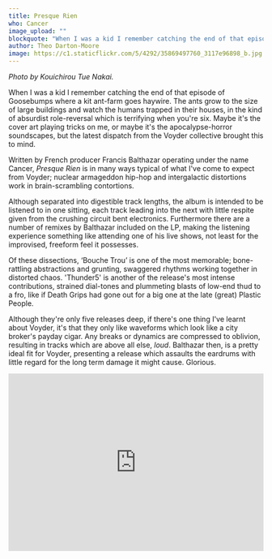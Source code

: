 ```yaml
---
title: Presque Rien
who: Cancer
image_upload: ""
blockquote: "When I was a kid I remember catching the end of that episode of Goosebumps where a kit ant-farm goes haywire. The ants grow to the size of large buildings and watch the humans trapped in their houses, in the kind of absurdist role-reversal which is terrifying when you're six. Maybe it's the cover art playing tricks on me, or maybe it's the apocalypse-horror soundscapes, but the latest dispatch from the Voyder collective brought this to mind."
author: Theo Darton-Moore
image: https://c1.staticflickr.com/5/4292/35869497760_3117e96898_b.jpg
---
```

_Photo by Kouichirou Tue Nakai._

When I was a kid I remember catching the end of that episode of Goosebumps where a kit ant-farm goes haywire. The ants grow to the size of large buildings and watch the humans trapped in their houses, in the kind of absurdist role-reversal which is terrifying when you're six. Maybe it's the cover art playing tricks on me, or maybe it's the apocalypse-horror soundscapes, but the latest dispatch from the Voyder collective brought this to mind.

Written by French producer Francis Balthazar operating under the name Cancer, _Presque Rien_ is in many ways typical of what I've come to expect from Voyder; nuclear armageddon hip-hop and intergalactic distortions work in brain-scrambling contortions.  

Although separated into digestible track lengths, the album is intended to be listened to in one sitting, each track leading into the next with little respite given from the crushing circuit bent electronics. Furthermore there are a number of remixes by Balthazar included on the LP, making the listening experience something like attending one of his live shows, not least for the improvised, freeform feel it possesses. 

Of these dissections, ‘Bouche Trou’ is one of the most memorable; bone-rattling abstractions and grunting, swaggered rhythms working together in distorted chaos. 'Thunder5' is another of the release's most intense contributions, strained dial-tones and plummeting blasts of low-end thud to a fro, like if Death Grips had gone out for a big one at the late (great) Plastic People.  

Although they're only five releases deep, if there's one thing I've learnt about Voyder, it's that they only like waveforms which look like a city broker's payday cigar. Any breaks or dynamics are compressed to oblivion, resulting in tracks which are above all else, _loud_. Balthazar then, is a pretty ideal fit for Voyder, presenting a release which assaults the eardrums with little regard for the long term damage it might cause. Glorious.

<iframe width="100%" height="350" scrolling="no" frameborder="no" src="https://w.soundcloud.com/player/?url=https%3A//api.soundcloud.com/playlists/339940858&color=ff5500&auto_play=false&hide_related=false&show_comments=true&show_user=true&show_reposts=false"></iframe>